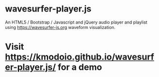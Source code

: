 # wavesurfer-player.js
An HTML5 / Bootstrap / Javascript and jQuery audio player and playlist using https://wavesurfer-js.org waveform visualization.

# Visit https://kmodoio.github.io/wavesurfer-player.js/ for a demo
